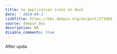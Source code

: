 ```yaml
---
title: no application icons in dock
date: ' 2024-04-1'
linkTitle: https://bbs.deepin.org/en/post/271003
source: deepin_bbs
description: NA
disable_comments: true
---
```

After upda
